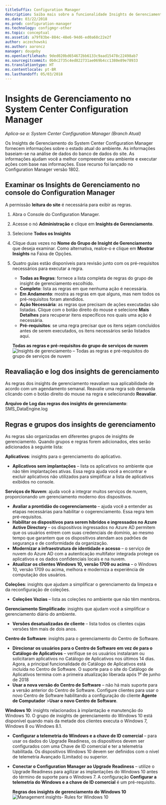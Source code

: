 ```yaml
---
titleSuffix: Configuration Manager
description: Saiba mais sobre a funcionalidade Insights de Gerenciamento disponível no console do Configuration Manager.
ms.date: 03/22/2018
ms.prod: configuration-manager
ms.technology: configmgr-other
ms.topic: conceptual
ms.assetid: a79f83be-884c-48e6-94d6-ed0a68c22e2f
author: aczechowski
ms.author: aaroncz
manager: dougeby
ms.openlocfilehash: 9ded020bd654672bb6133c9aad15478c22498ab7
ms.sourcegitcommit: 0b0c2735c4ed822731ae069b4cc1380e89e78933
ms.translationtype: HT
ms.contentlocale: pt-BR
ms.lasthandoff: 05/03/2018
---
```

# <a name="management-insights-in-system-center-configuration-manager"></a>Insights de Gerenciamento no System Center Configuration Manager

*Aplica-se a: System Center Configuration Manager (Branch Atual)*

Os Insights de Gerenciamento do System Center Configuration Manager fornecem informações sobre o estado atual do ambiente. As informações baseiam-se na análise de dados do banco de dados do site. As informações ajudam você a melhor compreender seu ambiente e executar ações com base nas informações. Esse recurso foi lançado no Configuration Manager versão 1802. <!--1353967-->

## <a name="review-management-insights-in-the-configuration-manager-console"></a>Examinar os Insights de Gerenciamento no console do Configuration Manager 
A permissão **leitura do site** é necessária para exibir as regras.

1. Abra o Console do Configuration Manager. 
2. Acesse o nó **Administração** e clique em **Insights de Gerenciamento**.
3. Selecione **Todos os Insights**
4. Clique duas vezes no **Nome do Grupo de Insight de Gerenciamento** que deseja examinar. Como alternativa, realce-o e clique em **Mostrar Insights** na Faixa de Opções. 
5. Quatro guias estão disponíveis para revisão junto com os pré-requisitos necessários para executar a regra. 
    - **Todas as Regras**: fornece a lista completa de regras do grupo de insight de gerenciamento escolhido.
    - **Completo**: lista as regras em que nenhuma ação é necessária. 
    - **Em Andamento**: mostra as regras em que alguns, mas nem todos os pré-requisitos foram atendidos.
    - **Ação Necessária**: as regras que precisam de ações executadas são listadas. Clique com o botão direito do mouse e selecione **Mais Detalhes** para recuperar itens específicos nos quais uma ação é necessária. 
    - **Pré-requisitos**: se uma regra precisar que os itens sejam concluídos antes de serem executados, os itens necessários serão listados aqui.   
    
    **Todas as regras e pré-requisitos do grupo de serviços de nuvem** ![Insights de gerenciamento – Todas as regras e pré-requisitos do grupo de serviços de nuvem](./media/Management-insights-all-cloud-rules.png)

## <a name="management-insights-reevaluation-and-logging"></a>Reavaliação e log dos insights de gerenciamento
As regras dos insights de gerenciamento reavaliam sua aplicabilidade de acordo com um agendamento semanal. Reavalie uma regra sob demanda clicando com o botão direito do mouse na regra e selecionando **Reavaliar**.

**Arquivo de Log das regras dos insights de gerenciamento**: SMS_DataEngine.log
## <a name="management-insights-groups-and-rules"></a>Regras e grupos dos insights de gerenciamento
As regras são organizadas em diferentes grupos de insights de gerenciamento. Quando grupos e regras forem adicionados, eles serão adicionados à seguinte lista:

**Aplicativos**: insights para o gerenciamento do aplicativo.

- **Aplicativos sem implantações** – lista os aplicativos no ambiente que não têm implantações ativas. Essa regra ajuda você a encontrar e excluir aplicativos não utilizados para simplificar a lista de aplicativos exibidos no console. 

**Serviços de Nuvem**: ajuda você a integrar muitos serviços de nuvem, proporcionando um gerenciamento moderno dos dispositivos. 
 - **Avaliar a prontidão do cogerenciamento** – ajuda você a entender as etapas necessárias para habilitar o cogerenciamento. Essa regra tem pré-requisitos. 
 - **Habilitar os dispositivos para serem híbridos e ingressados no Azure Active Directory** – os dispositivos ingressados no Azure AD permitem que os usuários entrem com suas credenciais de domínio, ao mesmo tempo que garantem que os dispositivos atendam aos padrões de segurança e de conformidade da organização. 
 - **Modernizar a infraestrutura de identidade e acesso** – o serviço de nuvem do Azure AD com a autenticação multifator integrada protege os aplicativos e os dados confidenciais locais e na nuvem. 
 - **Atualizar os clientes Windows 10, versão 1709 ou acima** – o Windows 10, versão 1709 ou acima, melhora e moderniza a experiência de computação dos usuários. 


**Coleções**: insights que ajudam a simplificar o gerenciamento da limpeza e da reconfiguração de coleções.
   - **Coleções Vazias** – lista as coleções no ambiente que não têm membros. 

**Gerenciamento Simplificado**: insights que ajudam você a simplificar o gerenciamento diário do ambiente. 
   - **Versões desatualizadas de cliente** – lista todos os clientes cujas versões têm mais de dois anos. 

**Centro de Software**: insights para o gerenciamento do Centro de Software. 
   - **Direcionar os usuários para o Centro de Software em vez de para o Catálogo de Aplicativos** – verifique se os usuários instalaram ou solicitaram aplicativos no Catálogo de Aplicativos nos últimos 14 dias. Agora, a principal funcionalidade do Catálogo de Aplicativos está incluída no Centro de Software. O suporte para o site do Catálogo de Aplicativos termina com a primeira atualização liberada após 1º de junho de 2018
   - **Usar a nova versão do Centro de Software** – não há mais suporte para a versão anterior do Centro de Software. Configure clientes para usar o novo Centro de Software habilitando a configuração do cliente **Agente de Computador** >**Usar o novo Centro de Software**.

**Windows 10**: insights relacionados à implantação e manutenção do Windows 10. O grupo de insights de gerenciamento do Windows 10 está disponível quando mais da metade dos clientes executa o Windows 7, Windows 8 ou Windows 8.1.
   - **Configurar a telemetria do Windows e a chave de ID comercial** – para usar os dados do Upgrade Readiness, os dispositivos devem ser configurados com uma Chave de ID comercial e ter a telemetria habilitada. Os dispositivos Windows 10 devem ser definidos com o nível de telemetria Avançado (Limitado) ou superior.
   - **Conectar o Configuration Manager ao Upgrade Readiness** – utilize o Upgrade Readiness para agilizar as implantações do Windows 10 antes do término de suporte para o Windows 7. A configuração **Configurar a telemetria do Windows e a chave de ID comercial** é um pré-requisito.

     **Regras dos insights de gerenciamento do Windows 10**
    ![Management insights- Rules for Windows 10](./media/Windows-10-insights-group.png)
    